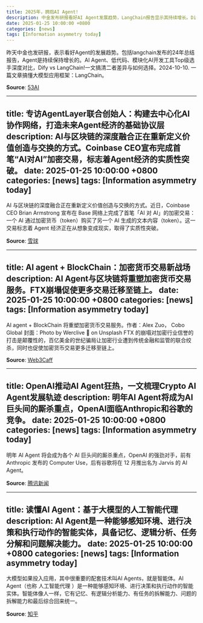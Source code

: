 ```yaml
---
title: 2025年，拥抱AI Agent!
description: 中金发布研报看好AI Agent发展趋势，LangChain报告显示其持续增长。Dify与LangChain深度对比，帮助选择AI开发工具。
date: 2025-01-25 10:00:00 +0800
categories: [news]
tags: [Information asymmetry today]
---
```

昨天中金也发研报，表示看好Agent的发展趋势。包括langchain发布的24年总结报告，Agent是持续保持增长的。AI Agent、低代码、模块化AI开发工具Top级选手深度对比，Dify vs LangChain!一文搞清二者差异与如何选择。2024-10-10. 一篇文章搞懂大模型应用框架：LangChain。

**Source**: [53AI](https://www.53ai.com/news/langchain/2024122595827.html)

---
title: 专访AgentLayer联合创始人：构建去中心化AI协作网络，打造未来Agent经济的基础协议层
description: AI与区块链的深度融合正在重新定义价值创造与交换的方式。Coinbase CEO宣布完成首笔“AI对AI”加密交易，标志着Agent经济的实质性突破。
date: 2025-01-25 10:00:00 +0800
categories: [news]
tags: [Information asymmetry today]
---
AI 与区块链的深度融合正在重新定义价值创造与交换的方式。近日，Coinbase CEO Brian Armstrong 宣布在 Base 网络上完成了首笔「AI 对 AI」的加密交易：一个 AI 通过加密货币（token）购买了另一个 AI 生成的文本内容（token）。这一交易标志着 Agent 经济正在从想象变成现实，取得了实质性突破。

**Source**: [雪球](https://xueqiu.com/1913130572/304584712)

---
title: AI agent + BlockChain：加密货币交易新战场
description: AI Agent与区块链将重塑加密货币交易服务。FTX崩塌促使更多交易迁移至链上。
date: 2025-01-25 10:00:00 +0800
categories: [news]
tags: [Information asymmetry today]
---
AI agent + BlockChain 将重塑加密货币交易服务。作者：Alex Zuo， Cobo Global 封面：Photo by Werclive 👹 on Unsplash FTX 的崩塌对加密⾏业信誉的打击是颠覆性的，百亿美⾦的世纪骗局让加密⾏业遭到传统⾦融和监管的联合绞杀，同时也促使加密货币交易更多迁移至链上。

**Source**: [Web3Caff](https://web3caff.com/zh/archives/75422)

---
title: OpenAI推动AI Agent狂热，一文梳理Crypto AI Agent发展轨迹
description: 明年AI Agent将成为AI巨头间的厮杀重点，OpenAI面临Anthropic和谷歌的竞争。
date: 2025-01-25 10:00:00 +0800
categories: [news]
tags: [Information asymmetry today]
---
明年 AI Agent 将会成为各个 AI 巨头间的厮杀重点，OpenAI 的强劲对手，前有 Anthropic 发布的 Computer Use，后有谷歌将在 12 月推出名为 Jarvis 的 AI Agent。

**Source**: [腾讯新闻](https://news.qq.com/rain/a/20241120A05NZ200)

---
title: 读懂AI Agent：基于大模型的人工智能代理
description: AI Agent是一种能够感知环境、进行决策和执行动作的智能实体，具备记忆、逻辑分析、任务分解和问题解决能力。
date: 2025-01-25 10:00:00 +0800
categories: [news]
tags: [Information asymmetry today]
---
大模型如果投入应用，其中很重要的配套技术叫AI Agents，就是智能体。AI Agent（也称 人工智能代理 ）是一种能够感知环境、进行决策和执行动作的智能实体。智能体像人一样，它有记忆、有逻辑分析能力、有任务的拆解能力、问题的拆解能力和最后综合回来统一。

**Source**: [知乎](https://zhuanlan.zhihu.com/p/657937696)